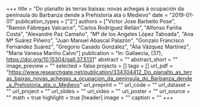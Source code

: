 +++
title = "Do planalto ás terras baixas: novas achegas á ocupación da península do Barbanza dende a Prehistoria ata o Medievo"
date = "2019-01-01"
publication_types = ["2"]
authors = ["Victor Jose Barbeito Pose", "Ramón Fábregas Valcarce", "Carlos Rodríguez Rellán", "Alfonso Fariña Costa", "Alexandre Paz Camaño", "Mª de los Angeles López Taboada", "Ana Mª Suárez Piñeiro", "Juan Manuel Abascal Palazón", "Gonzalo Francisco Fernández Suárez", "Gregorio Casado González", "Alia Vázquez Martínez", "Maria Vanesa Mariño Calvo"]
publication = "In: Gallaecia, (37), https://doi.org/10.15304/gall.37.5131"
abstract = ""
abstract_short = ""
image_preview = ""
selected = false
projects = []
tags = []
url_pdf = "https://www.researchgate.net/publication/334304412_Do_planalto_as_terras_baixas_novas_achegas_a_ocupacion_da_peninsula_do_Barbanza_dende_a_Prehistoria_ata_o_Medievo"
url_preprint = ""
url_code = ""
url_dataset = ""
url_project = ""
url_slides = ""
url_video = ""
url_poster = ""
url_source = ""
math = true
highlight = true
[header]
image = ""
caption = ""
+++
